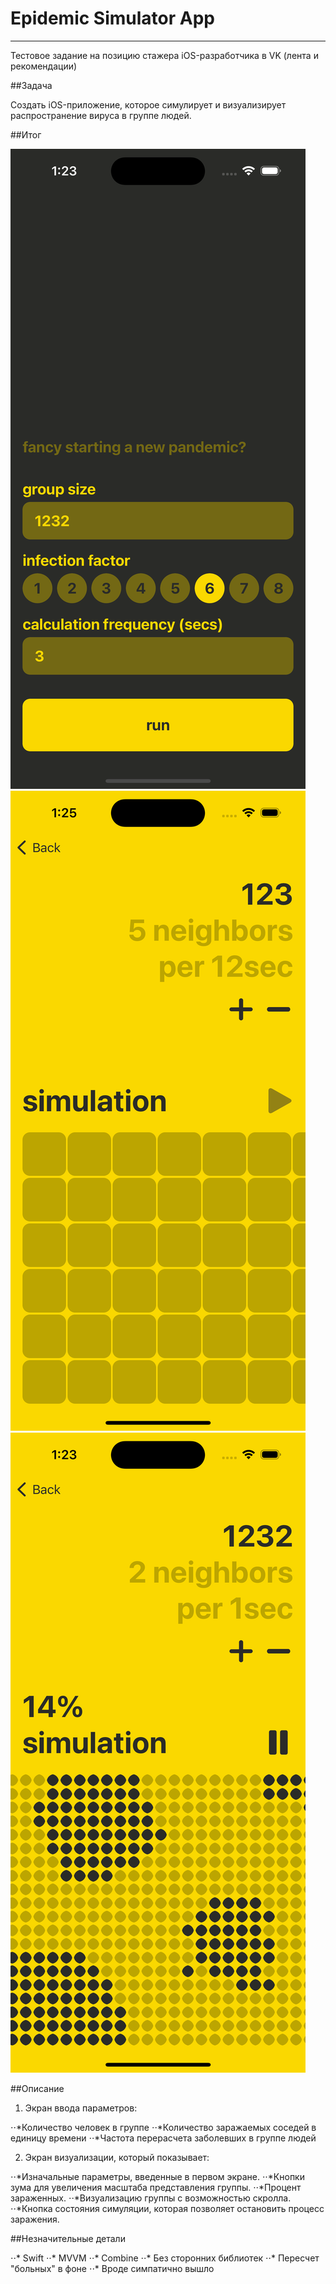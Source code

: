 #  Epidemic Simulator App
---

Тестовое задание на позицию стажера iOS-разработчика в VK (лента и рекомендации)

##Задача

Создать iOS-приложение, которое симулирует и визуализирует распространение вируса в группе людей.

##Итог

![Экран ввода параметров](/images/entry-screen.png)
![Экран до начала симуляции](/images/start-screen.png)
![Экран в процессе](/images/simulation-screen.png)

##Описание

1. Экран ввода параметров:

⋅⋅*Количество человек в группе 
⋅⋅*Количество заражаемых соседей в единицу времени
⋅⋅*Частота перерасчета заболевших в группе людей

2. Экран визуализации, который показывает:

⋅⋅*Изначальные параметры, введенные в первом экране.
⋅⋅*Кнопки зума для увеличения масштаба представления группы.
⋅⋅*Процент зараженных.
⋅⋅*Визуализацию группы с возможностью скролла.
⋅⋅*Кнопка состояния симуляции, которая позволяет остановить процесс заражения.

##Незначительные детали 

⋅⋅* Swift
⋅⋅* MVVM
⋅⋅* Combine
⋅⋅* Без сторонних библиотек
⋅⋅* Пересчет "больных" в фоне 
⋅⋅* Вроде симпатично вышло
